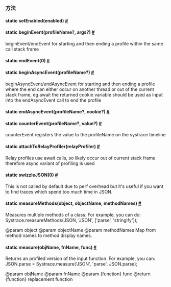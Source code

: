 ### 方法

<div class="props">
    <div class="prop"><h4 class="methodTitle"><a class="anchor" name="setenabled"></a><span
            class="methodType">static </span>setEnabled<span class="methodType">(enabled)</span> <a class="hash-link"
                                                                                                    href="#setenabled">#</a>
    </h4></div>
    <div class="prop"><h4 class="methodTitle"><a class="anchor" name="beginevent"></a><span
            class="methodType">static </span>beginEvent<span class="methodType">(profileName?, args?)</span> <a
            class="hash-link" href="#beginevent">#</a></h4>
        <div><p>beginEvent/endEvent for starting and then ending a profile within the same call stack frame</p></div>
    </div>
    <div class="prop"><h4 class="methodTitle"><a class="anchor" name="endevent"></a><span
            class="methodType">static </span>endEvent<span class="methodType">(0)</span> <a class="hash-link"
                                                                                            href="#endevent">#</a>
    </h4></div>
    <div class="prop"><h4 class="methodTitle"><a class="anchor" name="beginasyncevent"></a><span class="methodType">static </span>beginAsyncEvent<span
            class="methodType">(profileName?)</span> <a class="hash-link"
                                                        href="#beginasyncevent">#</a></h4>
        <div><p>beginAsyncEvent/endAsyncEvent for starting and then ending a profile where the end can either
            occur on another thread or out of the current stack frame, eg await
            the returned cookie variable should be used as input into the endAsyncEvent call to end the profile</p>
        </div>
    </div>
    <div class="prop"><h4 class="methodTitle"><a class="anchor" name="endasyncevent"></a><span
            class="methodType">static </span>endAsyncEvent<span class="methodType">(profileName?, cookie?)</span> <a
            class="hash-link" href="#endasyncevent">#</a></h4></div>
    <div class="prop"><h4 class="methodTitle"><a class="anchor" name="counterevent"></a><span
            class="methodType">static </span>counterEvent<span class="methodType">(profileName?, value?)</span> <a
            class="hash-link" href="#counterevent">#</a></h4>
        <div><p>counterEvent registers the value to the profileName on the systrace timeline</p></div>
    </div>
    <div class="prop"><h4 class="methodTitle"><a class="anchor" name="attachtorelayprofiler"></a><span
            class="methodType">static </span>attachToRelayProfiler<span class="methodType">(relayProfiler)</span> <a
            class="hash-link" href="#attachtorelayprofiler">#</a></h4>
        <div><p>Relay profiles use await calls, so likely occur out of current stack frame
            therefore async variant of profiling is used</p></div>
    </div>
    <div class="prop"><h4 class="methodTitle"><a class="anchor" name="swizzlejson"></a><span
            class="methodType">static </span>swizzleJSON<span class="methodType">(0)</span> <a class="hash-link"
                                                                                               href="#swizzlejson">#</a>
    </h4>
        <div><p>This is not called by default due to perf overhead but it's useful
            if you want to find traces which spend too much time in JSON.</p></div>
    </div>
    <div class="prop"><h4 class="methodTitle"><a class="anchor" name="measuremethods"></a><span class="methodType">static </span>measureMethods<span
            class="methodType">(object, objectName, methodNames)</span> <a class="hash-link"
                                                                           href="#measuremethods">#</a>
    </h4>
        <div><p>Measures multiple methods of a class. For example, you can do:
            Systrace.measureMethods(JSON, 'JSON', ['parse', 'stringify']);</p>
            <p>@param object
                @param objectName
                @param methodNames Map from method names to method display names.</p></div>
    </div>
    <div class="prop"><h4 class="methodTitle"><a class="anchor" name="measure"></a><span
            class="methodType">static </span>measure<span class="methodType">(objName, fnName, func)</span> <a
            class="hash-link" href="#measure">#</a></h4>
        <div><p>Returns an profiled version of the input function. For example, you can:
            JSON.parse = Systrace.measure('JSON', 'parse', JSON.parse);</p>
            <p>@param objName
                @param fnName
                @param {function} func
                @return {function} replacement function</p></div>
    </div>
</div>

